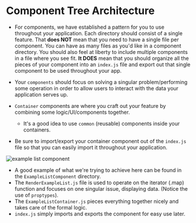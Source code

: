 # Component Tree Architecture

- For components, we have established a pattern for you to use throughout your application. Each directory should consist of a single feature. That **does NOT** mean that you need to have a single file per component. You can have as many files as you'd like in a component directory. You should also feel at liberty to include multiple components in a file where you see fit. **It DOES** mean that you should organize all the pieces of your component into an `index.js` file and export out that single component to be used throughout your app.

- Your `components` should focus on solving a singular problem/performing some operation in order to allow users to interact with the data your application serves up.
- `Container` components are where you craft out your feature by combining some logic/UI/components together.
    - It's a good idea to use `common` (reusable) components inside your containers.
- Be sure to import/export your container component out of the `index.js` file so that you can easily import it throughout your application.

![example list component](https://tk-assets.lambdaschool.com/2f650085-d27c-47b6-a8ea-a5c4ee53d039_ScreenShot2020-06-25at8.18.47AM.png)

- A good example of what we're trying to achieve here can be found in the `ExampleListComponent` directory.
- The `RenderExampleList.js` file is used to operate on the iterator (.map) function and focuses on one singular issue, displaying data. (Notice the use of `proptypes`).
- The `ExampleListContainer.js` pieces everything together nicely and takes care of the formal logic.
- `index.js` simply imports and exports the component for easy use later.